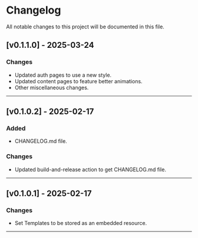 # Changelog

All notable changes to this project will be documented in this file.

## [v0.1.1.0] - 2025-03-24

### Changes

- Updated auth pages to use a new style.
- Updated content pages to feature better animations.
- Other miscellaneous changes.

---

## [v0.1.0.2] - 2025-02-17

### Added

- CHANGELOG.md file.

### Changes

- Updated build-and-release action to get CHANGELOG.md file.

---

## [v0.1.0.1] - 2025-02-17

### Changes

- Set Templates to be stored as an embedded resource.

---
